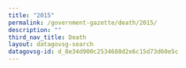 ```yaml
---
title: "2015"
permalink: /government-gazette/death/2015/
description: ""
third_nav_title: Death
layout: datagovsg-search
datagovsg-id: d_8e34d900c2534680d2e6c15d73d60e5c
---
```

